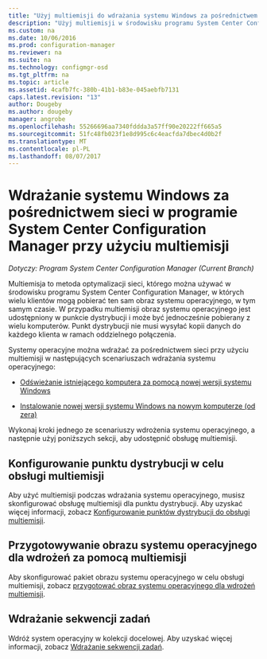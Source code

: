 ```yaml
---
title: "Użyj multiemisji do wdrażania systemu Windows za pośrednictwem sieci | Dokumentacja firmy Microsoft"
description: "Użyj multiemisji w środowisku programu System Center Configuration Manager tak, aby wiele komputerów jednocześnie można pobrać obrazu systemu operacyjnego."
ms.custom: na
ms.date: 10/06/2016
ms.prod: configuration-manager
ms.reviewer: na
ms.suite: na
ms.technology: configmgr-osd
ms.tgt_pltfrm: na
ms.topic: article
ms.assetid: 4cafb7fc-380b-41b1-b83e-045aebfb7131
caps.latest.revision: "13"
author: Dougeby
ms.author: dougeby
manager: angrobe
ms.openlocfilehash: 55266696aa7340fddda3a57ff90e20222ff665a5
ms.sourcegitcommit: 51fc48fb023f1e8d995c6c4eacfda7dbec4d0b2f
ms.translationtype: MT
ms.contentlocale: pl-PL
ms.lasthandoff: 08/07/2017
---
```

# <a name="use-multicast-to-deploy-windows-over-the-network-with-system-center-configuration-manager"></a>Wdrażanie systemu Windows za pośrednictwem sieci w programie System Center Configuration Manager przy użyciu multiemisji

*Dotyczy: Program System Center Configuration Manager (Current Branch)*

Multiemisja to metoda optymalizacji sieci, którego można używać w środowisku programu System Center Configuration Manager, w których wielu klientów mogą pobierać ten sam obraz systemu operacyjnego, w tym samym czasie. W przypadku multiemisji obraz systemu operacyjnego jest udostępniony w punkcie dystrybucji i może być jednocześnie pobierany z wielu komputerów. Punkt dystrybucji nie musi wysyłać kopii danych do każdego klienta w ramach oddzielnego połączenia.  

 Systemy operacyjne można wdrażać za pośrednictwem sieci przy użyciu multiemisji w następujących scenariuszach wdrażania systemu operacyjnego:  

-   [Odświeżanie istniejącego komputera za pomocą nowej wersji systemu Windows](refresh-an-existing-computer-with-a-new-version-of-windows.md)  

-   [Instalowanie nowej wersji systemu Windows na nowym komputerze (od zera)](install-new-windows-version-new-computer-bare-metal.md)  

 Wykonaj kroki jednego ze scenariuszy wdrożenia systemu operacyjnego, a następnie użyj poniższych sekcji, aby udostępnić obsługę multiemisji.  

##  <a name="BKMK_Configure"></a> Konfigurowanie punktu dystrybucji w celu obsługi multiemisji  
 Aby użyć multiemisji podczas wdrażania systemu operacyjnego, musisz skonfigurować obsługę multiemisji dla punktu dystrybucji. Aby uzyskać więcej informacji, zobacz [Konfigurowanie punktów dystrybucji do obsługi multiemisji](../get-started/prepare-site-system-roles-for-operating-system-deployments.md#BKMK_DPMulticast).  

## <a name="prepare-an-operating-system-image-for-multicast-deployments"></a>Przygotowywanie obrazu systemu operacyjnego dla wdrożeń za pomocą multiemisji  
 Aby skonfigurować pakiet obrazu systemu operacyjnego w celu obsługi multiemisji, zobacz [przygotować obraz systemu operacyjnego dla wdrożeń multiemisji](../get-started/manage-operating-system-images.md#BKMK_OSImageMulticast).  

##  <a name="BKMK_Deploy"></a> Wdrażanie sekwencji zadań  
 Wdróż system operacyjny w kolekcji docelowej. Aby uzyskać więcej informacji, zobacz [Wdrażanie sekwencji zadań](manage-task-sequences-to-automate-tasks.md#BKMK_DeployTS).  
